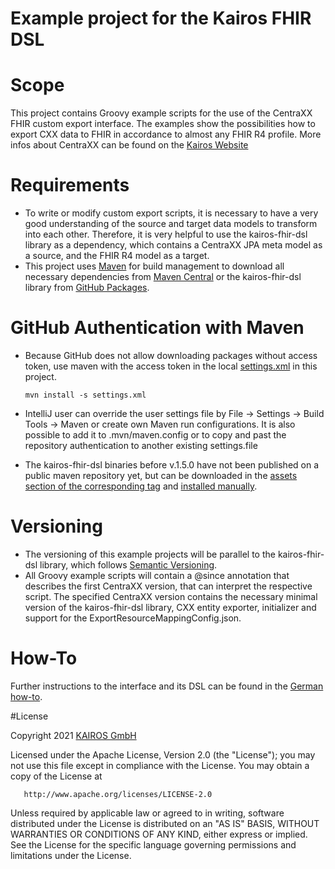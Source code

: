 Example project for the Kairos FHIR DSL
========================================

# Scope

This project contains Groovy example scripts for the use of the CentraXX FHIR custom export interface. 
The examples show the possibilities how to export CXX data to FHIR in accordance to almost any FHIR R4 profile. 
More infos about CentraXX can be found on the [Kairos Website](https://www.kairos.de/en/)

# Requirements

* To write or modify custom export scripts, it is necessary to have a very good understanding of the source and target data models to transform into
  each other. Therefore, it is very helpful to use the kairos-fhir-dsl library as a dependency, which contains a CentraXX JPA meta model as a source,
  and the FHIR R4 model as a target.
* This project uses [Maven](https://maven.apache.org/) for build management to download all necessary dependencies
  from [Maven Central](https://mvnrepository.com/repos/central) or the kairos-fhir-dsl library
  from [GitHub Packages](https://github.com/kairos-fhir/kairos-fhir-dsl-mapping-example/packages/606516/versions).

# GitHub Authentication with Maven

* Because GitHub does not allow downloading packages without access token, use maven with the access token in the local [settings.xml](settings.xml)
  in this project.

  ```
  mvn install -s settings.xml
  ```

* IntelliJ user can override the user settings file by File -> Settings -> Build Tools -> Maven or create own Maven run configurations. It is also
  possible to add it to .mvn/maven.config or to copy and past the repository authentication to another existing settings.file

* The kairos-fhir-dsl binaries before v.1.5.0 have not been published on a public maven repository yet, but can be downloaded in
  the [assets section of the corresponding tag](https://github.com/kairos-fhir/kairos-fhir-dsl-mapping-example/releases)
  and [installed manually](https://maven.apache.org/guides/mini/guide-3rd-party-jars-local.html).

# Versioning

* The versioning of this example projects will be parallel to the kairos-fhir-dsl library, which
  follows [Semantic Versioning](https://semver.org/spec/v2.0.0.html).
* All Groovy example scripts will contain a @since annotation that describes the first CentraXX version, that can interpret the respective script. The
  specified CentraXX version contains the necessary minimal version of the kairos-fhir-dsl library, CXX entity exporter, initializer and support for
  the ExportResourceMappingConfig.json.

# How-To

Further instructions to the interface and its DSL can be found in the [German how-to](/CXX_FHIR_Custom_Export.pdf).

#License

Copyright 2021 [KAIROS GmbH](https://kairos.de)

Licensed under the Apache License, Version 2.0 (the "License");
you may not use this file except in compliance with the License.
You may obtain a copy of the License at

       http://www.apache.org/licenses/LICENSE-2.0

Unless required by applicable law or agreed to in writing, software
distributed under the License is distributed on an "AS IS" BASIS,
WITHOUT WARRANTIES OR CONDITIONS OF ANY KIND, either express or implied.
See the License for the specific language governing permissions and
limitations under the License.
